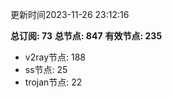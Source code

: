 更新时间2023-11-26 23:12:16

**总订阅: 73**
**总节点: 847**
**有效节点: 235**
- v2ray节点: 188
- ss节点: 25
- trojan节点: 22
